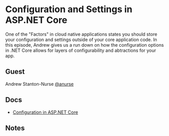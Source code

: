 # Configuration and Settings in ASP.NET Core

One of the "Factors" in cloud native applications states you should store your configuration and settings outside of your core application code. In this episode, Andrew gives us a run down on how the configuration options in .NET Core allows for layers of configurability and abtractions for your app.

## Guest

Andrew Stanton-Nurse [@anurse](https://twitter.com/anurse)

## Docs

* [Configuration in ASP.NET Core](https://docs.microsoft.com/aspnet/core/fundamentals/configuration/?view=aspnetcore-2.2&WT.mc_id=cloudnativeshow-github-shboyer)

## Notes
